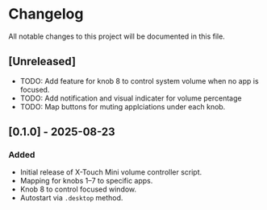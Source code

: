 # Changelog
All notable changes to this project will be documented in this file.

## [Unreleased]
- TODO: Add feature for knob 8 to control system volume when no app is focused.
- TODO: Add notification and visual indicater for volume percentage
- TODO: Map buttons for muting applciations under each knob.

## [0.1.0] - 2025-08-23
### Added
- Initial release of X-Touch Mini volume controller script.
- Mapping for knobs 1–7 to specific apps.
- Knob 8 to control focused window.
- Autostart via `.desktop` method.